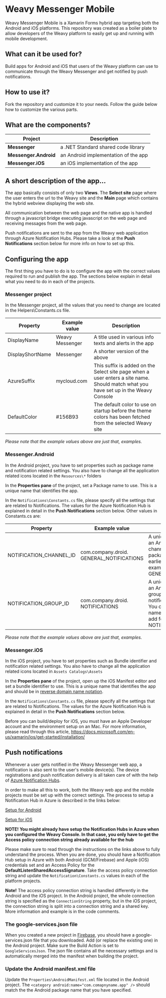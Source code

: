 # Weavy Messenger Mobile
Weavy Messenger Mobile is a Xamarin Forms hybrid app targeting both the Android and iOS platforms. This repository was created as a boiler plate to allow developers of the Weavy platform to easily get up and running with mobile development.

## What can it be used for?
Build apps for Android and iOS that users of the Weavy platform can use to communicate through the Weavy Messenger and get notified by push notifications.

## How to use it?
Fork the repository and customize it to your needs. Follow the guide below how to customize the various parts. 

## What are the components?

| Project | Description |
|---------|-------------|
|**Messenger**|a .NET Standard shared code library|
|**Messenger.Android**|an Android implementation of the app|
|**Messenger.iOS**|an iOS implementation of the app |


## A short description of the app...
The app basically consists of only two **Views**. The **Select site** page  where the user enters the url to the Weavy site and the **Main** page which contains the hybrid webview displaying the web site.

All communication between the web page and the native app is handled through a javascript bridge executing javascript on the web page and receiving messages from the web page.

Push notifications are sent to the app from the Weavy web application through  Azure Notification Hubs. Please take a look at the **Push Notifications** section below for more info on how to set up this.


## Configuring the app

The first thing you have to do is to configure the app with the correct values required to run and publish the app. The sections below explain in detail what you need to do in each of the projects.

### Messenger project
In the Messenger project, all the values that you need to change are located in the Helpers\Constants.cs file.

| Property   |      Example value      |  Description |
|----------|-------------|------|
| DisplayName |  Weavy Messenger | A title used in various info texts and alerts in the app |
|DisplayShortName |    Messenger   |   A shorter version of the above |
| AzureSuffix | mycloud.com |    This suffix is added on the Select site page when a user enters a site name. Should match what you have set up in the Weavy Console |
| DefaultColor | #156B93 |    The default color to use on startup before the theme colors has been fetched from the selected Weavy site |

*Please note that the example values above are just that, examples.*


### Messenger.Android
In the Android project, you have to set properties such as package name and notification related settings. You also have to change all the application related icons located in the `Resources\*` folders

In the **Properties pane** of the project, set a Package name to use. This is a unique name that identifies the app.

In the `Notifications\Constants.cs` file, please specify all the settings that are related to Notifications. The values for the Azure Notification Hub is explained in detail in the **Push Notifications** section below. Other values  in Constants.cs are:

| Property   |      Example value      |  Description |
|----------|-------------|------|
| NOTIFICATION_CHANNEL_ID |  com.company.droid. GENERAL_NOTIFICATIONS | A unique value identifying an Android notification channel. You can use the package name specified earlier and add for example GENERAL_NOTIFICATIONS |
|NOTIFICATION_GROUP_ID |    com.company.droid. NOTIFICATIONS   |   A unique value identifying an Android notification group where incoming notifications are grouped. You can use the package name specified earlier and add for example NOTIFICATIONS |

*Please note that the example values above are just that, examples.*


### Messenger.iOS
In the iOS project, you have to set properties such as Bundle identifier and notification related settings. You also have to change all the application related icons located in `Assets Catalogs\Assets`

In the **Properties pane** of the project, open up the iOS Manifest editor and set a bundle identifier to use. This is a unique name that identifies the app and should be in [reverse domain name notation](https://en.wikipedia.org/wiki/Reverse_domain_name_notation).

In the `Notifications\Constants.cs` file, please specify all the settings that are related to Notifications. The values for the Azure Notification Hub is explained in detail in the **Push Notifications** section below.

Before you can build/deploy for iOS, you must have an Apple Developer account and the environment setup on an Mac. For more information, please read through this article, https://docs.microsoft.com/en-us/xamarin/ios/get-started/installation/


## Push notifications
Whenever a user gets notified in the Weavy Messenger web app, a notification is also sent to the user's mobile device(s). The device registrations and push notification delivery is all taken care of with the help of [Azure Notification Hubs](https://azure.microsoft.com/en-us/services/notification-hubs/).

In order to make all this to work, both the Weavy web app and the mobile projects must be set up with the correct settings. The process to setup a Notification Hub in Azure is described in the links below:

[Setup for Android](https://docs.microsoft.com/en-us/azure/notification-hubs/xamarin-notification-hubs-push-notifications-android-gcm)

[Setup for iOS](https://docs.microsoft.com/en-us/azure/notification-hubs/xamarin-notification-hubs-ios-push-notification-apns-get-started)

**NOTE! You might already have setup the Notification Hubs in Azure when you configured the Weavy Console. In that case, you only have to get the Access policy connection string already available for the hub**

Please make sure to read through the instructions on the links above to fully understand the process. When you are done, you should have a Notification Hub setup in Azure with both Android (GCM/Firebase) and Apple (iOS) credentials set and an Access Policy for the **DefaultListenSharedAccessSignature**. Take the access policy connection string and update the `Notification\Constants.cs` values in each of the platform projects. 

**Note!** The access policy connection string is handled differently in the Android and the iOS project. In the Android project, the whole connection string is specified as the `ConnectionString` property, but in the iOS project, the connection string is split into a connection string and a shared key. More information and example is in the code comments.

### The google-services.json file
When you created a new project in [Firebase](https://firebase.google.com), you should have a google-services.json file that you downloaded. Add (or replace the existing one) in the Android project. Make sure the Build Action is set to `GoogleServicesJson`. The json file contains all the necessary settings and is automatically merged into the manifest when building the project.

### Update the Android manifest.xml file
Update the `Properties\AndroidManifest.xml` file located in the Android project. The `<category android:name="com.comapnyname.app" />` should match the the Android package name that you have specified.
